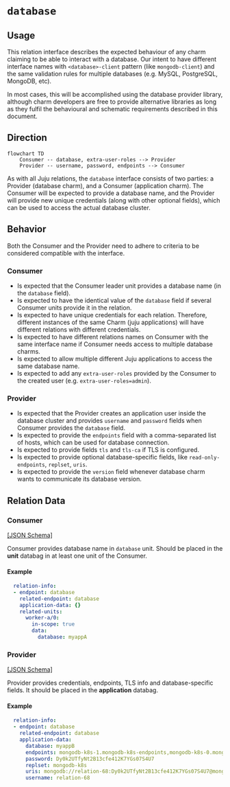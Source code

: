 # `database`

## Usage

This relation interface describes the expected behaviour of any charm claiming to be able to interact with a database.
Our intent to have different interface names with `<database>-client` pattern (like `mongodb-client`) and the same validation rules for multiple databases (e.g. MySQL, PostgreSQL, MongoDB, etc).

In most cases, this will be accomplished using the database provider library, although charm developers are free to provide alternative libraries as long as they fulfil the behavioural and schematic requirements described in this document.

## Direction

```mermaid
flowchart TD
    Consumer -- database, extra-user-roles --> Provider
    Provider -- username, password, endpoints --> Consumer
```

As with all Juju relations, the `database` interface consists of two parties: a Provider (database charm), and a Consumer (application charm). The Consumer will be expected to provide a database name, and the Provider will provide new unique credentials (along with other optional fields), which can be used to access the actual database cluster.

## Behavior

Both the Consumer and the Provider need to adhere to criteria to be considered compatible with the interface.

### Consumer

- Is expected that the Consumer leader unit provides a database name (in the `database` field).
- Is expected to have the identical value of the `database` field if several Consumer units provide it in the relation.
- Is expected to have unique credentials for each relation. Therefore, different instances of the same Charm (juju applications) will have different relations with different credentials.
- Is expected to have different relations names on Consumer with the same interface name if Consumer needs access to multiple database charms.
- Is expected to allow multiple different Juju applications to access the same database name.
- Is expected to add any `extra-user-roles` provided by the Consumer to the created user (e.g. `extra-user-roles=admin`).


### Provider
- Is expected that the Provider creates an application user inside the database cluster and provides `username` and `password` fields when Consumer provides the `database` field.
- Is expected to provide the `endpoints` field with a comma-separated list of hosts, which can be used for database connection.
- Is expected to provide fields `tls` and `tls-ca` if TLS is configured.
- Is expected to provide optional database-specific fields,  like `read-only-endpoints`, `replset`, `uris`.
- Is expected to provide the `version` field whenever database charm wants to communicate its database version.

## Relation Data

### Consumer

[\[JSON Schema\]](./schemas/provider.json)

Consumer provides database name in `database` unit. Should be placed in the **unit** databag
in at least one unit of the Consumer.

#### Example

```yaml
  relation-info:
  - endpoint: database
    related-endpoint: database
    application-data: {}
    related-units:
      worker-a/0:
        in-scope: true
        data:
          database: myappA
```

### Provider

[\[JSON Schema\]](./schemas/consumer.json)

Provider provides credentials, endpoints, TLS info and database-specific fields. It should be placed in the **application** databag.


#### Example
```yaml
  relation-info:
  - endpoint: database
    related-endpoint: database
    application-data:
      database: myappB
      endpoints: mongodb-k8s-1.mongodb-k8s-endpoints,mongodb-k8s-0.mongodb-k8s-endpoints
      password: Dy0k2UTfyNt2B13cfe412K7YGs07S4U7
      replset: mongodb-k8s
      uris: mongodb://relation-68:Dy0k2UTfyNt2B13cfe412K7YGs07S4U7@mongodb-k8s-1.mongodb-k8s-endpoints,mongodb-k8s-0.mongodb-k8s-endpoints/myappB?replicaSet=mongodb-k8s&authSource=admin
      username: relation-68
```
